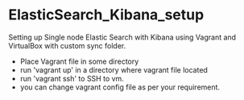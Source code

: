 # ElasticSearch_Kibana_setup
Setting up Single node Elastic Search with Kibana  using Vagrant and VirtualBox with custom sync folder.
* Place Vagrant file in some directory
* run 'vagrant up' in a directory where vagrant file located
* run 'vagrant ssh' to SSH to vm.
* you can change vagrant config file as per your requirement.
